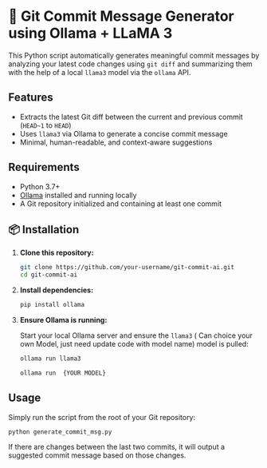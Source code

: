 

# 🧠 Git Commit Message Generator using Ollama + LLaMA 3

This Python script automatically generates meaningful commit messages by analyzing your latest code changes using `git diff` and summarizing them with the help of a local `llama3` model via the `ollama` API.

##  Features

- Extracts the latest Git diff between the current and previous commit (`HEAD~1` to `HEAD`)
- Uses `llama3` via Ollama to generate a concise commit message
- Minimal, human-readable, and context-aware suggestions

##  Requirements

- Python 3.7+
- [Ollama](https://ollama.com/) installed and running locally
- A Git repository initialized and containing at least one commit


## 📦 Installation

1. **Clone this repository:**

   ```bash
   git clone https://github.com/your-username/git-commit-ai.git
   cd git-commit-ai
    ```

2. **Install dependencies:**

   ```bash
   pip install ollama
   ```

3. **Ensure Ollama is running:**

   Start your local Ollama server and ensure the `llama3` ( Can choice your own Model, just need update code with model name) model is pulled:

   ```bash
   ollama run llama3
   ```

   ```bash
   ollama run  {YOUR MODEL}
   ```

##  Usage

Simply run the script from the root of your Git repository:

```bash
python generate_commit_msg.py
```

If there are changes between the last two commits, it will output a suggested commit message based on those changes.


